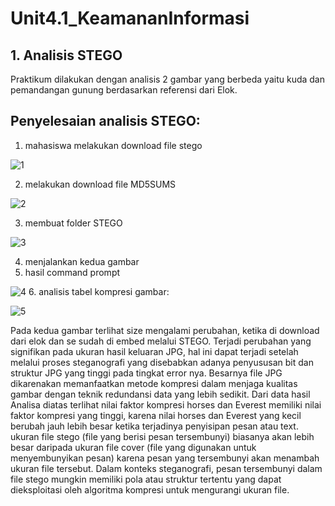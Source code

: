 # Unit4.1_KeamananInformasi 

## 1. Analisis STEGO 
Praktikum dilakukan dengan analisis 2 gambar yang berbeda yaitu kuda dan pemandangan gunung berdasarkan referensi dari Elok. 
## Penyelesaian analisis STEGO:
1. mahasiswa melakukan download file stego 

![1](https://user-images.githubusercontent.com/99699435/224770471-cbe2b51a-bcde-4e38-b0f1-971eb3a48cb4.png)

2. melakukan download file  MD5SUMS
 
![2](https://user-images.githubusercontent.com/99699435/224771219-e876fced-2ac7-4f77-9af0-4eaeb4bc1f2d.png) 

3. membuat folder STEGO 

![3](https://user-images.githubusercontent.com/99699435/224771815-b40310c8-dbff-4b21-8035-23490bdc9968.png)
 
4. menjalankan kedua gambar 
5. hasil command prompt 

![4](https://user-images.githubusercontent.com/99699435/224772254-d520ddb2-a8d1-4b06-b0ac-2e16d4acd3cd.png)
6. analisis tabel kompresi gambar: 


![5](https://user-images.githubusercontent.com/99699435/224772847-e76d3b74-f45f-44bd-8f3d-84318a4abb17.png) 

Pada kedua gambar terlihat size mengalami perubahan, ketika di download dari elok dan se sudah di embed melalui STEGO. Terjadi perubahan yang signifikan pada ukuran hasil keluaran JPG, hal ini dapat terjadi setelah melalui proses steganografi yang disebabkan adanya penyususan bit dan struktur JPG yang tinggi pada tingkat error nya. Besarnya file JPG dikarenakan memanfaatkan metode kompresi dalam menjaga kualitas gambar dengan teknik redundansi data yang lebih sedikit. Dari data hasil Analisa diatas terlihat nilai faktor kompresi horses dan Everest memiliki nilai faktor kompresi yang tinggi, karena nilai horses dan Everest yang kecil berubah jauh lebih besar ketika terjadinya penyisipan pesan atau text. ukuran file stego (file yang berisi pesan tersembunyi) biasanya akan lebih besar daripada ukuran file cover (file yang digunakan untuk menyembunyikan pesan) karena pesan yang tersembunyi akan menambah ukuran file tersebut.  Dalam konteks steganografi, pesan tersembunyi dalam file stego mungkin memiliki pola atau struktur tertentu yang dapat dieksploitasi oleh algoritma kompresi untuk mengurangi ukuran file.
